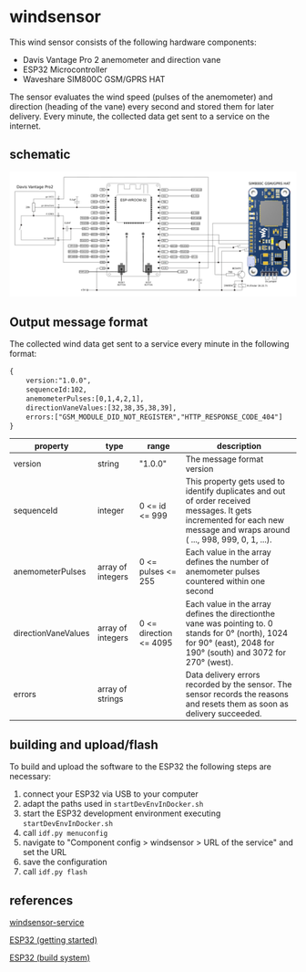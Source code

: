 # windsensor

This wind sensor consists of the following hardware components:

* Davis Vantage Pro 2 anemometer and direction vane
* ESP32 Microcontroller
* Waveshare SIM800C GSM/GPRS HAT

The sensor evaluates the wind speed (pulses of the anemometer) and direction (heading of the vane) every second and stored them for later delivery. Every minute, the collected data get sent to a service on the internet.

## schematic

![schematic](schematic.png)

## Output message format

The collected wind data get sent to a service every minute in the following format:

    {
        version:"1.0.0",
        sequenceId:102,
        anemometerPulses:[0,1,4,2,1],
        directionVaneValues:[32,38,35,38,39],
        errors:["GSM_MODULE_DID_NOT_REGISTER","HTTP_RESPONSE_CODE_404"]
    } 
    
|property|type|range|description|
|--------|----|-----|-----------|
|version|string|"1.0.0"|The message format version|
|sequenceId|integer|0 <= id <= 999|This property gets used to identify duplicates and out of order received messages. It gets incremented for each new message and wraps around ( ..., 998, 999, 0, 1, ...).|
|anemometerPulses|array of integers|0 <= pulses <= 255|Each value in the array defines the number of anemometer pulses countered within one second|
|directionVaneValues|array of integers|0 <= direction <= 4095|Each value in the array defines the directionthe vane was pointing to. 0 stands for 0° (north), 1024 for 90° (east), 2048 for 190° (south) and 3072 for 270° (west).|
|errors|array of strings||Data delivery errors recorded by the sensor. The sensor records the reasons and resets them as soon as delivery succeeded.|

## building and upload/flash

To build and upload the software to  the ESP32 the following steps are necessary:

1. connect your ESP32 via USB to your computer
2. adapt the paths used in `startDevEnvInDocker.sh`
3. start the ESP32 development environment executing `startDevEnvInDocker.sh`
4. call `idf.py menuconfig`
5. navigate to "Component config > windsensor > URL of the service" and set the URL
6. save the configuration
7. call `idf.py flash`

## references
[windsensor-service](https://github.com/tederer/windsensor-service)

[ESP32 (getting started)](https://docs.espressif.com/projects/esp-idf/en/latest/esp32/get-started/index.html#get-started-configure)

[ESP32 (build system)](https://docs.espressif.com/projects/esp-idf/en/latest/esp32/api-guides/build-system.html?highlight=idf_component_register#adding-conditional-configuration)